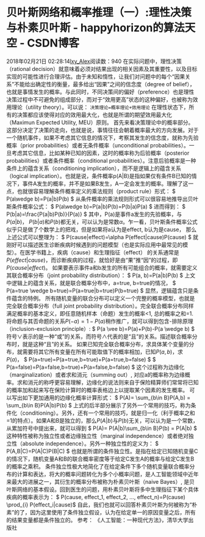 # 贝叶斯网络和概率推理（一）:理性决策与朴素贝叶斯 - happyhorizon的算法天空 - CSDN博客
2018年02月21日 02:28:14[lxy_Alex](https://me.csdn.net/happyhorizion)阅读数：940
在实际问题中，理性决策（rational decision）就意味着必须对结果出现的相关因素及其重要性，以及目标实现的可能性进行合理评估。由于未知和惰性，让我们对问题中的每个“因果关系”不能给出确定性的衡量，最多给出“因果”之间的信念度（degree of belief），也就是事情发生的概率。与此同时，不同决策间的偏好（preference）也是理性决策过程中不可避免的组成部分，而对于“效用更高”状态的这种偏好，也被称为效用理论（utility theory）。可以说：
`决策理论=概率理论+效用理论`
在理性状态下，所有的决策都应该使得对应的效用最大化，也就是所谓的期望效用最大化（Maximun Expected Utility, MEU）原则。
首先来看决策理论中的概率部分。这部分决定了决策的走向，也就是说，事情往往会朝着概率最大的方向发展。对于一个随机事件，如果不考虑其它信息的情况下，考察其发生的信念度，就称为先验概率（prior probabilities）或者无条件概率（unconditional probabilities）。一旦考虑其它信息，比如某种已知的因素，这时的概率称为后验概率（posterior probabilities）或者条件概率（conditional probabilities）。注意后验概率是一种条件上的蕴含关系（conditioning implication），而不是逻辑上的蕴含关系（logical implication）。也就是说，条件概率p(A|B)是指如果仅有条件B已知的情况下，事件A发生的概率，并不是如果B发生，A一定会发生的概率。理解了这一点，也就很容易理解条件概率定义的乘法规则（product rule）形式： 
$ P(a\wedge b)=P(a|b)P(b) $
从条件概率的乘法规则形式可以很容易地推导出贝叶斯条件概率公式： 
$ P(a\wedge b)=P(a|b)P(b)=P(b|a)P(a) $
进而得到： 
$ P(b|a)=\frac{P(a|b)P(b)}{P(a)} $
其中，P(a)是事件a发生的先验概率，与$P(a|b)$， $P(b|a)$和$P(b)$都无关，可以认为是常数$\alpha$。乍一看，贝叶斯条件概率公式似乎只是做了个数学上的把戏，但是如果将a认为是effect, b认为是cause， 那么上述公式可以整理为： 
$ P(cause|effect)=\alpha P(effect|cause)P(cause) $
就刚好可以描述医生诊断疾病时候遇到的问题模型（也是实际应用中最常见的模型）。在医学书籍上，疾病（cause）和生理指征（effect） 的关系通常是$P(effect|cause)$，而诊断疾病的过程，就恰好是由“果”推“因”的过程，即$P(cause|effect)$。
如果要表示事件a和b发生的所有可能组合的概率，就需要定义其联合概率分布（joint probability distribution）： 
$ P(a, b)=P(a|b)P(b) $
上文中逻辑上的蕴含关系，就是联合概率分布中，a=true, b=true的情况， 
$ P(a=true \wedge b=true)=P(a=true|b=true)P(b=true) $
显然，逻辑蕴含只是条件蕴含的特例。
所有随机变量的联合分布可以定义一个完整的概率模型，也就是完全联合概率分布（full joint probability distribution）。完全联合概率分布同样满足概率的基本定义，即任意随机样本（命题）发生的概率<1, 总的概率之和=1. 
将命题与其否命题的关系$P(-a)=1-P(a)$稍作推广，就可以得到包含-排除原理（inclusion-exclusion principle）: 
$ P(a \vee b)=P(a)+P(b)-P(a \wedge b) $
符号$\vee$表示的是一种“或”的关系，而符号$\wedge$代表的是“且”的关系。描述联合概率分布时，就是这种“且”的关系。 
如果已知完全联合概率分布，求具体某个变量的分布，就需要将其它所有变量在所有可能取值下的概率相加，已知$P(a,b)$，求$P(a)$， 
$ P(a=true)=P(a=true,b=true)+P(a=true,b=false) $
$ P(a=false)=P(a=false,b=true)+P(a=false,b=false) $
这个过程称为边缘化（marginalization）或者求和消元（summing out）, 对应a的概率称为边缘概率。求和消元的称呼更容易理解，边缘化的说法则来自于保险精算师们常常将已知的概率加和起来写在保险计算时的概率表格边上以提取某个因素的发生概率。 
可以写出如下更加通用的边缘化概率计算形式： 
$ P(A)= \sum_{b\in B}P(A,b) = \sum_{b\in B}P(A|b)P(b) $
上式的后半部分展示了另外一个常用的技巧，称为条件化（conditioning）。另外，还有一个常用的技巧，就是归一化（利于概率之和=1的特点）。如果A和B是独立的，那么$P(A|b)$与$P(b)$无关，可以认为是一个常数，从累加符号中提出来，就可以得到 
$ P(A)=  P(A|b)\sum_{b\in B}P(b) =  P(A|b) $
这种特性被称为独立性或者边缘独立性（marginal independence）或者绝对独立性（absolute independence）。另外一种独立性的定义为： 
$ P(A,B|C)=P(A|C)P(B|C) $
也就是所谓的条件独立性。是指在给定已知随机变量C的情况下，随机变量A和B的联合概率密度等于给定C发生A的概率与给定C发生B的概率之乘积。
条件独立性极大地简化了在给定条件下多个随机变量联合概率分布的计算和表达，将大的概率问题转化为多个小概率问题，是人工智能领域中近年来最大的进展之一，其衍生的概率分布被称为朴素贝叶斯（naive Bayes）, 是贝叶斯网络的基本假设。回到医生的问题，用朴素贝叶斯将多中生理指征下某个具体疾病的概率表示为： 
$ P(cause, effect_1, effect_2, …, effect_n)=P(cause) \prod_{i} P(effect_i|cause)$
自此，我们也就可以回答朴素贝叶斯为何被称为“朴素”的了，因为这里使用了条件独立假设，认为在给定单一的原因变量之后，所有的结果变量都是条件独立的。
参考： 
《人工智能：一种现代方法》，清华大学出版社
